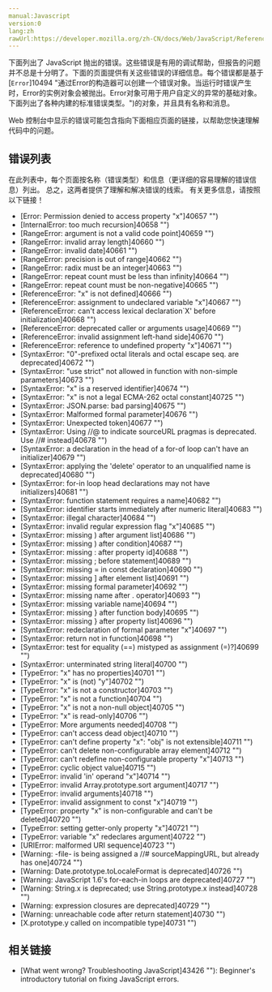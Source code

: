 ```yaml
---
manual:Javascript
version:0
lang:zh
rawUrl:https://developer.mozilla.org/zh-CN/docs/Web/JavaScript/Reference/Errors#
---
```






下面列出了 JavaScript 抛出的错误。这些错误是有用的调试帮助，但报告的问题并不总是十分明了。下面的页面提供有关这些错误的详细信息。每个错误都是基于[`Error`]10494 "通过Error的构造器可以创建一个错误对象。当运行时错误产生时，Error的实例对象会被抛出。Error对象可用于用户自定义的异常的基础对象。下面列出了各种内建的标准错误类型。")的对象，并且具有名称和消息。



Web 控制台中显示的错误可能包含指向下面相应页面的链接，以帮助您快速理解代码中的问题。


## 错误列表<a name="错误列表"></a>


在此列表中，每个页面按名称（错误类型）和信息（更详细的容易理解的错误信息）列出。 总之，这两者提供了理解和解决错误的线索。 有关更多信息，请按照以下链接！


* [Error: Permission denied to access property &quot;x&quot;]40657 "")
* [InternalError: too much recursion]40658 "")
* [RangeError: argument is not a valid code point]40659 "")
* [RangeError: invalid array length]40660 "")
* [RangeError: invalid date]40661 "")
* [RangeError: precision is out of range]40662 "")
* [RangeError: radix must be an integer]40663 "")
* [RangeError: repeat count must be less than infinity]40664 "")
* [RangeError: repeat count must be non-negative]40665 "")
* [ReferenceError: &quot;x&quot; is not defined]40666 "")
* [ReferenceError: assignment to undeclared variable &quot;x&quot;]40667 "")
* [ReferenceError: can&#39;t access lexical declaration`X&#39; before initialization]40668 "")
* [ReferenceError: deprecated caller or arguments usage]40669 "")
* [ReferenceError: invalid assignment left-hand side]40670 "")
* [ReferenceError: reference to undefined property &quot;x&quot;]40671 "")
* [SyntaxError: &quot;0&quot;-prefixed octal literals and octal escape seq. are deprecated]40672 "")
* [SyntaxError: &quot;use strict&quot; not allowed in function with non-simple parameters]40673 "")
* [SyntaxError: &quot;x&quot; is a reserved identifier]40674 "")
* [SyntaxError: &quot;x&quot; is not a legal ECMA-262 octal constant]40725 "")
* [SyntaxError: JSON.parse: bad parsing]40675 "")
* [SyntaxError: Malformed formal parameter]40676 "")
* [SyntaxError: Unexpected token]40677 "")
* [SyntaxError: Using //@ to indicate sourceURL pragmas is deprecated. Use //# instead]40678 "")
* [SyntaxError: a declaration in the head of a for-of loop can&#39;t have an initializer]40679 "")
* [SyntaxError: applying the &#39;delete&#39; operator to an unqualified name is deprecated]40680 "")
* [SyntaxError: for-in loop head declarations may not have initializers]40681 "")
* [SyntaxError: function statement requires a name]40682 "")
* [SyntaxError: identifier starts immediately after numeric literal]40683 "")
* [SyntaxError: illegal character]40684 "")
* [SyntaxError: invalid regular expression flag &quot;x&quot;]40685 "")
* [SyntaxError: missing ) after argument list]40686 "")
* [SyntaxError: missing ) after condition]40687 "")
* [SyntaxError: missing : after property id]40688 "")
* [SyntaxError: missing ; before statement]40689 "")
* [SyntaxError: missing = in const declaration]40690 "")
* [SyntaxError: missing ] after element list]40691 "")
* [SyntaxError: missing formal parameter]40692 "")
* [SyntaxError: missing name after . operator]40693 "")
* [SyntaxError: missing variable name]40694 "")
* [SyntaxError: missing } after function body]40695 "")
* [SyntaxError: missing } after property list]40696 "")
* [SyntaxError: redeclaration of formal parameter &quot;x&quot;]40697 "")
* [SyntaxError: return not in function]40698 "")
* [SyntaxError: test for equality (==) mistyped as assignment (=)?]40699 "")
* [SyntaxError: unterminated string literal]40700 "")
* [TypeError: &quot;x&quot; has no properties]40701 "")
* [TypeError: &quot;x&quot; is (not) &quot;y&quot;]40702 "")
* [TypeError: &quot;x&quot; is not a constructor]40703 "")
* [TypeError: &quot;x&quot; is not a function]40704 "")
* [TypeError: &quot;x&quot; is not a non-null object]40705 "")
* [TypeError: &quot;x&quot; is read-only]40706 "")
* [TypeError: More arguments needed]40708 "")
* [TypeError: can&#39;t access dead object]40710 "")
* [TypeError: can&#39;t define property &quot;x&quot;: &quot;obj&quot; is not extensible]40711 "")
* [TypeError: can&#39;t delete non-configurable array element]40712 "")
* [TypeError: can&#39;t redefine non-configurable property &quot;x&quot;]40713 "")
* [TypeError: cyclic object value]40715 "")
* [TypeError: invalid &#39;in&#39; operand &quot;x&quot;]40714 "")
* [TypeError: invalid Array.prototype.sort argument]40717 "")
* [TypeError: invalid arguments]40718 "")
* [TypeError: invalid assignment to const &quot;x&quot;]40719 "")
* [TypeError: property &quot;x&quot; is non-configurable and can&#39;t be deleted]40720 "")
* [TypeError: setting getter-only property &quot;x&quot;]40721 "")
* [TypeError: variable &quot;x&quot; redeclares argument]40722 "")
* [URIError: malformed URI sequence]40723 "")
* [Warning: -file- is being assigned a //# sourceMappingURL, but already has one]40724 "")
* [Warning: Date.prototype.toLocaleFormat is deprecated]40726 "")
* [Warning: JavaScript 1.6&#39;s for-each-in loops are deprecated]40727 "")
* [Warning: String.x is deprecated; use String.prototype.x instead]40728 "")
* [Warning: expression closures are deprecated]40729 "")
* [Warning: unreachable code after return statement]40730 "")
* [X.prototype.y called on incompatible type]40731 "")

## 相关链接<a name="相关链接"></a>

* [What went wrong? Troubleshooting JavaScript]43426 ""): Beginner&#39;s introductory tutorial on fixing JavaScript errors.



